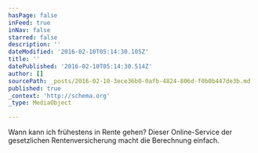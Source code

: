 ```yaml
---
hasPage: false
inFeed: true
inNav: false
starred: false
description: ''
dateModified: '2016-02-10T05:14:30.105Z'
title: ''
datePublished: '2016-02-10T05:14:30.514Z'
author: []
sourcePath: _posts/2016-02-10-3ece36b0-0afb-4824-806d-f0b0b447de3b.md
published: true
_context: 'http://schema.org'
_type: MediaObject

---
```

Wann kann ich frühestens in Rente gehen? Dieser Online-Service der gesetzlichen Rentenversicherung macht die Berechnung einfach.